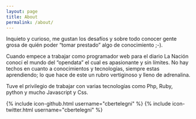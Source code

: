 ```yaml
---
layout: page
title: About
permalink: /about/
---
```



Inquieto y curioso, me gustan los desafíos y sobre todo conocer gente grosa de quién poder “tomar prestado” algo de conocimiento ;-).

Cuando empece a trabajar como programador web para el diario La Nación conocí el mundo del “opendata” el cual es apasionante y sin límites. No hay techos en cuanto a conocimientos y tecnologías, siempre estas aprendiendo; lo que hace de este un rubro vertiginoso y lleno de adrenalina.

Tuve el privilegio de trabajar con varias tecnologías como Php, Ruby, python y mucho Javascript y Css.

{% include icon-github.html username="cbertelegni" %}
{% include icon-twitter.html username="cbertelegni" %}
